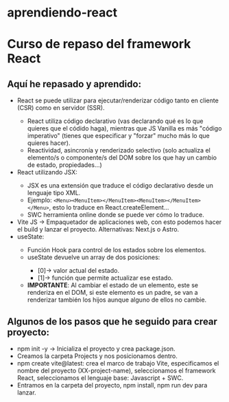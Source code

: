 # aprendiendo-react
<h1>Curso de repaso del framework React</h1>

<h2>Aquí he repasado y aprendido: </h2>
<ul>
  <li>React se puede utilizar para ejecutar/renderizar código tanto en cliente (CSR) como en servidor (SSR).</li>
  <ul>
    <li>React utiliza código declarativo (vas declarando qué es lo que quieres que el códido haga), mientras que JS Vanilla es más "código imperativo" (tienes que especificar y "forzar" mucho más lo que quieres hacer).</li>
    <li>Reactividad, asincronía y renderizado selectivo (solo actualiza el elemento/s o componente/s del DOM sobre los que hay un cambio de estado, propiedades...)</li>
  </ul>
  <li>React utilizando JSX:</li>
  <ul>
    <li>JSX es una extensión que traduce el código declarativo desde un lenguaje tipo XML. </li>
    <li>Ejemplo: <code>&lt;Menu&gt;&lt;MenuItem&gt;&lt;/MenuItem&gt;&lt;MenuItem&gt;&lt;/MenuItem&gt;&lt;/Menu&gt;</code>, esto lo traduce en React.createElement...</li>
    <li>SWC herramienta online donde se puede ver cómo lo traduce.</li>
  </ul>
  <li>Vite JS -> Empaquetador de aplicaciones web, con esto podemos hacer el build y lanzar el proyecto. Alternativas: Next.js o Astro.</li>
  <li>useState:</li>
  <ul>
    <li>Función Hook para control de los estados sobre los elementos.</li>
    <li>useState devuelve un array de dos posiciones:  </li>
    <ul>
      <li>[0]-> valor actual del estado.</li>
      <li>[1]-> función que permite actualizar ese estado.</li>
    </ul>
    <li><strong>IMPORTANTE</strong>: Al cambiar el estado de un elemento, este se renderiza en el DOM, si este elemento es un padre, se van a renderizar también los hijos aunque alguno de ellos no cambie.  </li>
  </ul>
</ul>

<h2>Algunos de los pasos que he seguido para crear proyecto: </h2>
<ul>
    <li>npm init -y -> Inicializa el proyecto y crea package.json.</li>
    <li>Creamos la carpeta Projects y nos posicionamos dentro.</li>
    <li>npm create vite@latest: crea el marco de trabajo Vite, especificamos el nombre del proyecto (XX-project-name), seleccionamos el framework React, seleccionamos el lenguaje base: Javascript + SWC.</li>
    <li>Entramos en la carpeta del proyecto, npm install, npm run dev para lanzar.</li>
</ul>


  
